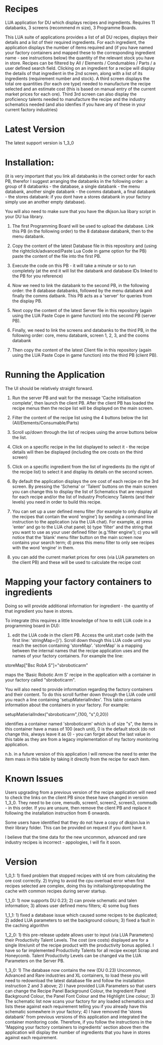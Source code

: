 # Recipes
LUA application for DU which displays recipes and ingredients.  Requires 11 databanks, 3 screens (recommend m size), 3 Programme Boards.

This LUA suite of applications provides a list of all DU recipes, displays their details and a list of their required ingredients.  For each ingredient, the application displays the number of items required and (if you have named your factory containers and mapped these to the corresponding ingredient name - see instructions below) the quantity of the relevant stock you have in store.  Recipes can be filtered by All / Elements / Condumables / Parts / a user defined search field.  Clicking on an ingredient for a recipe will display the details of that ingredient in the 2nd screen, along with a list of its ingredients (requirement number and stock).  A third screen displays the total ore quantities (for each ore type) needed to manufacture the recipe selected and an estimate cost (this is based on manual entry of the current market prices for each ore).  Third 3rd screen can also display the proficiency talents needed to manufacture the recipe and the industry schematics needed (and also idenfies if you have any of these in your current factory industries)

# Latest Version

The latest support version is 1_3_0

# Installation:
(it is very important that you link all databanks in the correct order for each PB, therefor I suggest arranging the databanks in the following order: a group of 8 databanks - the database, a single databank - the menu databank, another single databank - the comms databank, a final databank - the stores databank: if you dont have a stores databank in your factory simply use an another empty database).

You will also need to make sure that you have the dkjson.lua libary script in your DU lua library.

1) The first Programming Board will be used to upload the database.  Link this PB (in the following order) to the 8 database databank, then to the menu databank.

2) Copy the content of the latest Database file in this repository and (using the rightclick/advanced/Paste Lua Code in game option for the PB) paste the content of the file into the first PB.

3) Execute the code on this PB - it will take a minute or so to run completely (at the end it will list the databank and database IDs linked to the PB for you reference)

4) Now we need to link the databank to the second PB, in the following order: the 8 database databanks, followed by the menu databank and finally the comms datbank.  This PB acts as a 'server' for queries from the display PB.

5) Next copy the content of the latest Server file in this repository (again using the LUA Paste Cope in game function) into the second PB (server PB).

6) Finally, we need to link the screens and databanks to the third PB, in the following order: core,  menu databank, screen 1, 2, 3, and the cooms databank

7) Then copy the content of the latest Client file in this repository (again using the LUA Paste Cope in game function) into the third PB (client PB).

# Running the Application

The UI should be relatively straight forward.

1) Run the server PB and wait for the message 'Cache initialisation complete', then launch the client PB.  After the client PB has loaded the recipe menus then the recipe list will be displayed on the main screen.

2) Filter the content of the recipe list using the 4 buttons below the list (All/Elements/Consumable/Parts)

3) Scroll up/down through the list of recipes using the arrow buttons below the list.

4) Click on a specific recipe in the list displayed to select it - the recipe details will then be displayed (including the ore costs on the third screen)

5) Click on a specific ingredient from the list of ingredients (to the right of the recipe list) to select it and display its details on the second screen.

6) By default the application displays the ore cost of each recipe on the 3rd screen.  By pressing the 'Schema' or 'Talent' buttons on the main screen you can change this to display the list of Schematics that are required for each recipe and/or the list of Industry Proficiency Talents (and their levels) you need in order to build this recipe.

7) You can set up a user defined menu filter (for example to only display all the recipes that contain the word 'engine') by sending a command line instruction to the application (via the LUA chat).  For example, a) press 'enter' and go to the LUA chat panel; b) type 'filter' and the string that you want to use as your user defined filter (e.g.'filter engine'); c) you will notice that the 'blank' menu filter button on the main screen now contains your search term; d) press this menu filter to only see recipes with the word 'engine' in them.

8) you can add the current market prices for ores (via LUA parameters on the client PB) and these will be used to calculate the recipe cost

# Mapping your factory containers to ingredients

Doing so will provide additional information for ingredient - the quantity of that ingredient you have in stores.

To integrate (this requires a little knowledge of how to edit LUA code in a programming board in DU):

1) edit the LUA code in the client PB. Access the unit.start code (with the first line: 'stringMap={}').  Scroll down though this LUA code until you reach the section containing 'storeMap'.  'storeMap' is a mapping between the internal names that the recipe application uses and the names of your factory containers.  For example the line:

storeMap["Bsc RobA S"]="sbroboticarm"

maps the 'Basic Robotic Arm S' recipe in the application with a container in your factory called "sbroboticarm".

You will also need to provide information regarding the factory containers and their content.  To do this scroll further down through the LUA code until you reach a line containing 'setupMaterialIndex'.  This table contains information about the containers in your factory.  For example:

setupMatierialIndex("sbroboticarm",{100, "s",0,20})

identifies a container named 'sbroboticarm' which is of size "s", the items in this container have a mass of 100 (each unit), 0 is the default stock (do not change this, always leave it as 0) - you can forget about the last value in this table as they are from a legacy implementation of my factory monitoring application.

n.b. in a future version of this application I will remove the need to enter the item mass in this table by taking it directly from the recipe for each item.

# Known Issues

Users upgrading from a previous version of the recipe application will need to check the links on the client PB since these have changed in version 1_3_0.  They need to be core, menudb, screen1, screen2, screen3, commsdb - in this order.  If you are unsure, then remove the client PB and replace it following the installation instruction from 6 onwards.

Some users have identified that they do not have a copy of dksjon.lua in their library folder.  This can be provided on request if you dont have it.

I believe that the time data for the new uncommon, advanced and rare industry recipes is incorrect - appologies, I will fix it soon.

# Version

1_0_1:  1) fixed problem that stopped recipes with t4 ore from calculating the ore cost correctly. 2) trying to avoid the cpu overload error when first recipes selected are complex, doing this by initialising/prepopulating the cache with common recipes during server startup.

1_1_0:  1) now supports DU 0.23; 2) can provie schematic and talen information; 3) allows user defined menu filters; 4) some bug fixes

1_1_1:  1) fixed a database issue which caused some recipes to be duplicated;  2) added LUA parameters to set the background colours; 3) fixed a fault in the caching algorithm

1_2_0:  1) this pre-release update allows user to input (via LUA Parameters) their Productivity Talent Levels.  The cost (ore costs) displayed are for a single litre/unit of the recipe product with the productivity bonus applied.  I have so far implemented Productivity Talents for all recipe except Scrap and Honeycomb.  Talent Productivity Levels can be changed via the LUA Parameters on the Server PB.

1_3_0:  1) The database now contains the new (DU 0.23) Uncommon, Advanced and Rare industries and XL containers, to load these you will need to redownload the latest database file and follow the installation instruction 2 and 3 above; 2) I have provided LUA Parameters so that users can change the Recipe Panel Background Colour, the Ingredient Panel Background Colour, the Panel Font Colour and the Highlight Line colour; 3) The schematic list now scans your factory for any loaded schematics and lists these against each requirement telling you if you already have this schematic somewhere in your factory; 4) I have removed the 'stores databank' from previous versions of this application and integrated the container monitoring code.  Therefore, if you follow the instructions in the 'Mapping your factory containers to ingredients' section above then the application will display the number of ingredients that you have in stores against each requirement.





